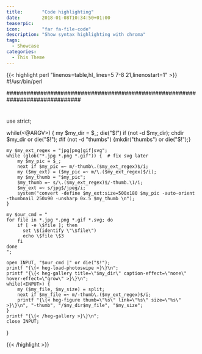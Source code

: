 ```yaml
---
title:       "Code highlighting"
date:        2018-01-08T10:34:50+01:00
teaserpic:
icon:        "far fa-file-code"
description: "Show syntax highlighting with chroma"
tags:
  - Showcase
categories:
  - This Theme
---
```



{{< highlight perl "linenos=table,hl_lines=5 7-8 21,linenostart=1" >}}
#!/usr/bin/perl

##############################################################################
#
use strict;

while(<@ARGV>) {
    my $my_dir = $_;
    die("$!") if (not -d $my_dir);
    chdir $my_dir or die("$!");
    #if (not -d "thumbs") {mkdir("thumbs") or die("$!");}

    my $my_ext_regex = "jpg|png|gif|svg";
    while (glob("*.jpg *.png *.gif")) {  # fix svg later
        my $my_pic = $_;
        next if $my_pic =~ m/-thumb\.($my_ext_regex)$/i;
        my ($my_ext) = ($my_pic =~ m/\.($my_ext_regex)$/i);
        my $my_thumb = "$my_pic";
        $my_thumb =~ s/\.($my_ext_regex)$/-thumb.\1/i;
        $my_ext =~ s/jpg$/jpeg/i;
        system("convert -define $my_ext:size=500x180 $my_pic -auto-orient -thumbnail 250x90 -unsharp 0x.5 $my_thumb \n");
    }

    my $our_cmd = "
    for file in *.jpg *.png *.gif *.svg; do
        if [ -e \$file ]; then
          set \$(identify \"\$file\")
          echo \$file \$3
        fi
    done
    ";
     
    open INPUT, "$our_cmd |" or die("$!");
    printf "{\{< heg-load-photoswipe >}\}\n";
    printf "{\{< heg-gallery title=\"$my_dir\" caption-effect=\"none\" hover-effect=\"grow\" >}\}\n";
    while(<INPUT>) {
        my ($my_file, $my_size) = split;
        next if $my_file =~ m/-thumb\.($my_ext_regex)$/i;
        printf "{\{< heg-figure thumb=\"%s\" link=\"%s\" size=\"%s\" >}\}\n", "-thumb", "/$my_dir$my_file", "$my_size";
    }
    printf "{\{< /heg-gallery >}\}\n";
    close INPUT;

}

{{< /highlight >}}

